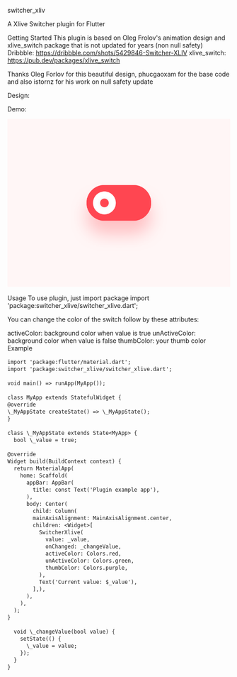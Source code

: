 switcher_xliv

A Xlive Switcher plugin for Flutter

Getting Started
This plugin is based on Oleg Frolov's animation design and xlive_switch package that is not updated for years (non null safety)
Dribbble: https://dribbble.com/shots/5429846-Switcher-XLIV
xlive_switch: https://pub.dev/packages/xlive_switch

Thanks Oleg Forlov for this beautiful design, phucgaoxam for the base code and also istornz for his work on null safety update

Design:

Demo: 

![](https://github.com/Rileyjrjohns/switcher_xlive/blob/main/switcher_xliv.gif?raw=true)

Usage
To use plugin, just import package import 'package:switcher_xlive/switcher_xlive.dart';

You can change the color of the switch follow by these attributes:

activeColor: background color when value is true
unActiveColor: background color when value is false
thumbColor: your thumb color
Example
```
import 'package:flutter/material.dart';
import 'package:switcher_xlive/switcher_xlive.dart';

void main() => runApp(MyApp());

class MyApp extends StatefulWidget {
@override
\_MyAppState createState() => \_MyAppState();
}

class \_MyAppState extends State<MyApp> {
  bool \_value = true;

@override
Widget build(BuildContext context) {
  return MaterialApp(
    home: Scaffold(
      appBar: AppBar(
        title: const Text('Plugin example app'),
      ),
      body: Center(
        child: Column(
        mainAxisAlignment: MainAxisAlignment.center,
        children: <Widget>[
          SwitcherXlive(
            value: _value,
            onChanged: _changeValue,
            activeColor: Colors.red,
            unActiveColor: Colors.green,
            thumbColor: Colors.purple,
          ),
          Text('Current value: $_value'),
        ],),
      ),
    ),
  );
}

  void \_changeValue(bool value) {
    setState(() {
      \_value = value;
    });
  }
}
```
